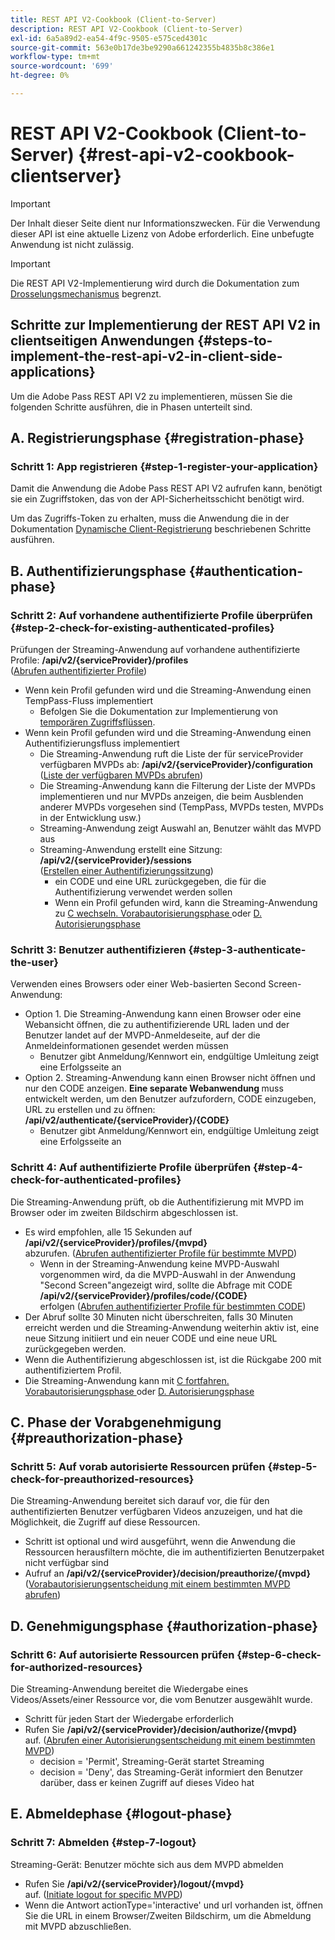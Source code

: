 ```yaml
---
title: REST API V2-Cookbook (Client-to-Server)
description: REST API V2-Cookbook (Client-to-Server)
exl-id: 6a5a89d2-ea54-4f9c-9505-e575ced4301c
source-git-commit: 563e0b17de3be9290a661242355b4835b8c386e1
workflow-type: tm+mt
source-wordcount: '699'
ht-degree: 0%

---
```


# REST API V2-Cookbook (Client-to-Server) {#rest-api-v2-cookbook-clientserver}

>[!IMPORTANT]
>
> Der Inhalt dieser Seite dient nur Informationszwecken. Für die Verwendung dieser API ist eine aktuelle Lizenz von Adobe erforderlich. Eine unbefugte Anwendung ist nicht zulässig.

>[!IMPORTANT]
>
> Die REST API V2-Implementierung wird durch die Dokumentation zum [Drosselungsmechanismus](/help/authentication/throttling-mechanism.md) begrenzt.

## Schritte zur Implementierung der REST API V2 in clientseitigen Anwendungen {#steps-to-implement-the-rest-api-v2-in-client-side-applications}

Um die Adobe Pass REST API V2 zu implementieren, müssen Sie die folgenden Schritte ausführen, die in Phasen unterteilt sind.

## A. Registrierungsphase {#registration-phase}

### Schritt 1: App registrieren {#step-1-register-your-application}

Damit die Anwendung die Adobe Pass REST API V2 aufrufen kann, benötigt sie ein Zugriffstoken, das von der API-Sicherheitsschicht benötigt wird.

Um das Zugriffs-Token zu erhalten, muss die Anwendung die in der Dokumentation [Dynamische Client-Registrierung](../../dcr-api/apis/dynamic-client-registration-apis-retrieve-access-token.md) beschriebenen Schritte ausführen.

## B. Authentifizierungsphase {#authentication-phase}

### Schritt 2: Auf vorhandene authentifizierte Profile überprüfen {#step-2-check-for-existing-authenticated-profiles}

Prüfungen der Streaming-Anwendung auf vorhandene authentifizierte Profile: <b>/api/v2/{serviceProvider}/profiles</b><br>
([Abrufen authentifizierter Profile](../apis/profiles-apis/rest-api-v2-profiles-apis-retrieve-profiles.md))

* Wenn kein Profil gefunden wird und die Streaming-Anwendung einen TempPass-Fluss implementiert
   * Befolgen Sie die Dokumentation zur Implementierung von [temporären Zugriffsflüssen](../flows/temporary-access-flows/rest-api-v2-access-temporary-flows.md).
* Wenn kein Profil gefunden wird und die Streaming-Anwendung einen Authentifizierungsfluss implementiert
   * Die Streaming-Anwendung ruft die Liste der für serviceProvider verfügbaren MVPDs ab: <b>/api/v2/{serviceProvider}/configuration</b><br>
([Liste der verfügbaren MVPDs abrufen](../apis/configuration-apis/rest-api-v2-configuration-apis-retrieve-configuration-for-specific-service-provider.md))
   * Die Streaming-Anwendung kann die Filterung der Liste der MVPDs implementieren und nur MVPDs anzeigen, die beim Ausblenden anderer MVPDs vorgesehen sind (TempPass, MVPDs testen, MVPDs in der Entwicklung usw.)
   * Streaming-Anwendung zeigt Auswahl an, Benutzer wählt das MVPD aus
   * Streaming-Anwendung erstellt eine Sitzung: <b>/api/v2/{serviceProvider}/sessions</b><br>
([Erstellen einer Authentifizierungssitzung](../apis/sessions-apis/rest-api-v2-sessions-apis-create-authentication-session.md))<br>
      * ein CODE und eine URL zurückgegeben, die für die Authentifizierung verwendet werden sollen
      * Wenn ein Profil gefunden wird, kann die Streaming-Anwendung zu <a href="#preauthorization-phase">C wechseln. Vorabautorisierungsphase </a> oder <a href="#authorization-phase">D. Autorisierungsphase </a>

### Schritt 3: Benutzer authentifizieren {#step-3-authenticate-the-user}

Verwenden eines Browsers oder einer Web-basierten Second Screen-Anwendung:

* Option 1. Die Streaming-Anwendung kann einen Browser oder eine Webansicht öffnen, die zu authentifizierende URL laden und der Benutzer landet auf der MVPD-Anmeldeseite, auf der die Anmeldeinformationen gesendet werden müssen
   * Benutzer gibt Anmeldung/Kennwort ein, endgültige Umleitung zeigt eine Erfolgsseite an
* Option 2. Streaming-Anwendung kann einen Browser nicht öffnen und nur den CODE anzeigen. <b>Eine separate Webanwendung </b> muss entwickelt werden, um den Benutzer aufzufordern, CODE einzugeben, URL zu erstellen und zu öffnen: <b>/api/v2/authenticate/{serviceProvider}/{CODE}</b>
   * Benutzer gibt Anmeldung/Kennwort ein, endgültige Umleitung zeigt eine Erfolgsseite an

### Schritt 4: Auf authentifizierte Profile überprüfen {#step-4-check-for-authenticated-profiles}

Die Streaming-Anwendung prüft, ob die Authentifizierung mit MVPD im Browser oder im zweiten Bildschirm abgeschlossen ist.

* Es wird empfohlen, alle 15 Sekunden auf <b>/api/v2/{serviceProvider}/profiles/{mvpd}</b><br> abzurufen.
([Abrufen authentifizierter Profile für bestimmte MVPD](../apis/profiles-apis/rest-api-v2-profiles-apis-retrieve-profile-for-specific-mvpd.md))
   * Wenn in der Streaming-Anwendung keine MVPD-Auswahl vorgenommen wird, da die MVPD-Auswahl in der Anwendung &quot;Second Screen&quot;angezeigt wird, sollte die Abfrage mit CODE <b>/api/v2/{serviceProvider}/profiles/code/{CODE}</b><br> erfolgen
([Abrufen authentifizierter Profile für bestimmten CODE](../apis/profiles-apis/rest-api-v2-profiles-apis-retrieve-profile-for-specific-code.md))
* Der Abruf sollte 30 Minuten nicht überschreiten, falls 30 Minuten erreicht werden und die Streaming-Anwendung weiterhin aktiv ist, eine neue Sitzung initiiert und ein neuer CODE und eine neue URL zurückgegeben werden.
* Wenn die Authentifizierung abgeschlossen ist, ist die Rückgabe 200 mit authentifiziertem Profil.
* Die Streaming-Anwendung kann mit <a href="#preauthorization-phase">C fortfahren. Vorabautorisierungsphase </a> oder <a href="#authorization-phase">D. Autorisierungsphase </a>

## C. Phase der Vorabgenehmigung {#preauthorization-phase}

### Schritt 5: Auf vorab autorisierte Ressourcen prüfen {#step-5-check-for-preauthorized-resources}

Die Streaming-Anwendung bereitet sich darauf vor, die für den authentifizierten Benutzer verfügbaren Videos anzuzeigen, und hat die Möglichkeit, die
Zugriff auf diese Ressourcen.

* Schritt ist optional und wird ausgeführt, wenn die Anwendung die Ressourcen herausfiltern möchte, die im authentifizierten Benutzerpaket nicht verfügbar sind
* Aufruf an <b>/api/v2/{serviceProvider}/decision/preauthorize/{mvpd}</b><br>
([Vorabautorisierungsentscheidung mit einem bestimmten MVPD abrufen](../apis/decisions-apis/rest-api-v2-decisions-apis-retrieve-preauthorization-decisions-using-specific-mvpd.md))

## D. Genehmigungsphase {#authorization-phase}

### Schritt 6: Auf autorisierte Ressourcen prüfen {#step-6-check-for-authorized-resources}

Die Streaming-Anwendung bereitet die Wiedergabe eines Videos/Assets/einer Ressource vor, die vom Benutzer ausgewählt wurde.

* Schritt für jeden Start der Wiedergabe erforderlich
* Rufen Sie <b>/api/v2/{serviceProvider}/decision/authorize/{mvpd}</b><br> auf.
([Abrufen einer Autorisierungsentscheidung mit einem bestimmten MVPD](../apis/decisions-apis/rest-api-v2-decisions-apis-retrieve-authorization-decisions-using-specific-mvpd.md))
   * decision = &#39;Permit&#39;, Streaming-Gerät startet Streaming
   * decision = &#39;Deny&#39;, das Streaming-Gerät informiert den Benutzer darüber, dass er keinen Zugriff auf dieses Video hat

## E. Abmeldephase {#logout-phase}

### Schritt 7: Abmelden {#step-7-logout}

Streaming-Gerät: Benutzer möchte sich aus dem MVPD abmelden

* Rufen Sie <b>/api/v2/{serviceProvider}/logout/{mvpd}</b><br> auf.
([Initiate logout for specific MVPD](../apis/logout-apis/rest-api-v2-logout-apis-initiate-logout-for-specific-mvpd.md))
* Wenn die Antwort actionType=&#39;interactive&#39; und url vorhanden ist, öffnen Sie die URL in einem Browser/Zweiten Bildschirm, um die Abmeldung mit MVPD abzuschließen.
